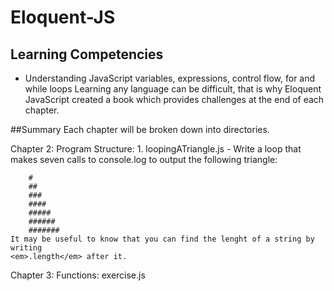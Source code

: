 Eloquent-JS
===========
## Learning Competencies
* Understanding JavaScript variables, expressions, control flow, for and while loops
Learning any language can be difficult, that is why Eloquent JavaScript created a book which provides challenges at the end of each chapter.

##Summary
Each chapter will be broken down into directories. 

Chapter 2: Program Structure:
	1. loopingATriangle.js
		- Write a loop that makes seven calls to console.log to output the following triangle:
		 
		#
		##
		###
		####
		#####
		######
		#######
	It may be useful to know that you can find the lenght of a string by writing
	<em>.length</em> after it. 
Chapter 3: Functions:
	exercise.js